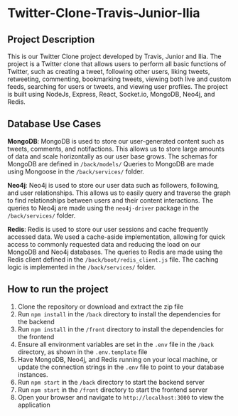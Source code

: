 # Twitter-Clone-Travis-Junior-Ilia

## Project Description
 This is our Twitter Clone project developed by Travis, Junior and Ilia. The project is a Twitter clone that allows users to perform all basic functions of Twitter, such as creating a tweet, following other users, liking tweets, retweeting, commenting, bookmarking tweets, viewing both live and custom feeds, searching for users or tweets, and viewing user profiles. The project is built using NodeJs, Express, React, Socket.io, MongoDB, Neo4j, and Redis. 

 ## Database Use Cases
 
**MongoDB**:
MongoDB is used to store our user-generated content such as tweets, comments, and notifactions. 
This allows us to store large amounts of data and scale horizontally as our user base grows. 
The schemas for MongoDB are defined in `/back/models/` 
Queries to MongoDB are made using Mongoose in the `/back/services/` folder.

**Neo4j**:
Neo4j is used to store our user data such as followers, following, and user relationships. 
This allows us to easily query and traverse the graph to find relationships between users and their content interactions. 
The queries to Neo4j are made using the `neo4j-driver` package in the `/back/services/` folder.

**Redis**:
Redis is used to store our user sessions and cache frequently accessed data. 
We used a cache-aside implementation, allowing for quick access to commonly requested data and reducing the load on our MongoDB and Neo4j databases. 
The queries to Redis are made using the Redis client defined in the `/back/boot/redis_client.js` file.
The caching logic is implemented in the `/back/services/` folder.

## How to run the project
1. Clone the repository or download and extract the zip file
2. Run `npm install` in the `/back` directory to install the dependencies for the backend
3. Run `npm install` in the `/front` directory to install the dependencies for the frontend
3. Ensure all environment variables are set in the `.env` file in the `/back` directory, as shown in the `.env.template` file
4. Have MongoDB, Neo4j, and Redis running on your local machine, or update the connection strings in the `.env` file to point to your database instances.
5. Run `npm start` in the `/back` directory to start the backend server
6. Run `npm start` in the `/front` directory to start the frontend server
7. Open your browser and navigate to `http://localhost:3000` to view the application



